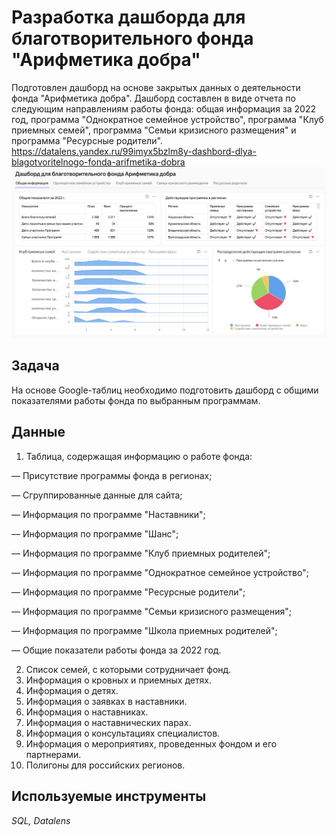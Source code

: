 # Разработка дашборда для благотворительного фонда "Арифметика добра"

Подготовлен дашборд на основе закрытых данных о деятельности фонда "Арифметика добра". Дашборд составлен в виде отчета по следующим направлениям работы фонда: общая информация за 2022 год, программа "Однократное семейное устройство", программа "Клуб приемных семей", программа "Семьи кризисного размещения" и программа "Ресурсные родители".
https://datalens.yandex.ru/99imyx5bzlm8y-dashbord-dlya-blagotvoritelnogo-fonda-arifmetika-dobra
![bd](https://github.com/ArJIG/Charitable_Found/blob/ad470ff56ecb37e845dfac693e123d5824900318/Screen/screen_dashboard.png)

## Задача

На основе Google-таблиц необходимо подготовить дашборд с общими показателями работы фонда по выбранным программам.

## Данные

1. Таблица, содержащая информацию о работе фонда:   

— Присутствие программы фонда в регионах;

— Сгруппированные данные для сайта;

— Информация по программе "Наставники";

— Информация по программе "Шанс";

— Информация по программе "Клуб приемных родителей";

— Информация по программе "Однократное семейное устройство";

— Информация по программе "Ресурсные родители";

— Информация по программе "Семьи кризисного размещения";

— Информация по программе "Школа приемных родителей";

— Общие показатели работы фонда за 2022 год.

2. Список семей, с которыми сотрудничает фонд.
3. Информация о кровных и приемных детях.
4. Информация о детях.
5. Информация о заявках в наставники.
6. Информация о наставниках.
7. Информация о наставнических парах.
8. Информация о консультациях специалистов.
9. Информация о мероприятиях, проведенных фондом и его партнерами.
10. Полигоны для российских регионов.

## Используемые инструменты
*SQL, Datalens*
